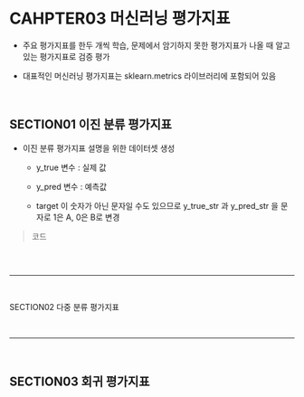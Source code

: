 # CAHPTER03 머신러닝 평가지표
- 주요 평가지표를 한두 개씩 학습, 문제에서 암기하지 못한 평가지표가 나올 때 알고 있는 평가지표로 검증 평가

- 대표적인 머신러닝 평가지표는 sklearn.metrics 라이브러리에 포함되어 있음

<br>

SECTION01 이진 분류 평가지표
---
- 이진 분류 평가지표 설명을 위한 데이터셋 생성

  - y_true 변수 : 실제 값
 
  - y_pred 변수 : 예측값
 
  - target 이 숫자가 아닌 문자일 수도 있으므로 y_true_str 과 y_pred_str 을 문자로 1은 A, 0은 B로 변경 

> 코드
```python

```

<br>

---

<br>

SECTION02 다중 분류 평가지표



<br>

---

<br>

SECTION03 회귀 평가지표
---



<br>
